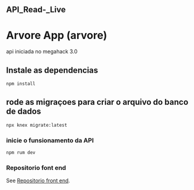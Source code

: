 ## API_Read-_Live
# Arvore App (arvore)

api iniciada no megahack 3.0

## Instale as dependencias
```bash
npm install
```
## rode as migraçoes para criar o arquivo do banco de dados 
```bash
npx knex migrate:latest
```

### inicie o funsionamento da API
```bash
npm rum dev
```


### Repositorio font end
See [Repositorio front end](https://github.com/Goncalves-Rafael/megahack3_grupo13_front).

